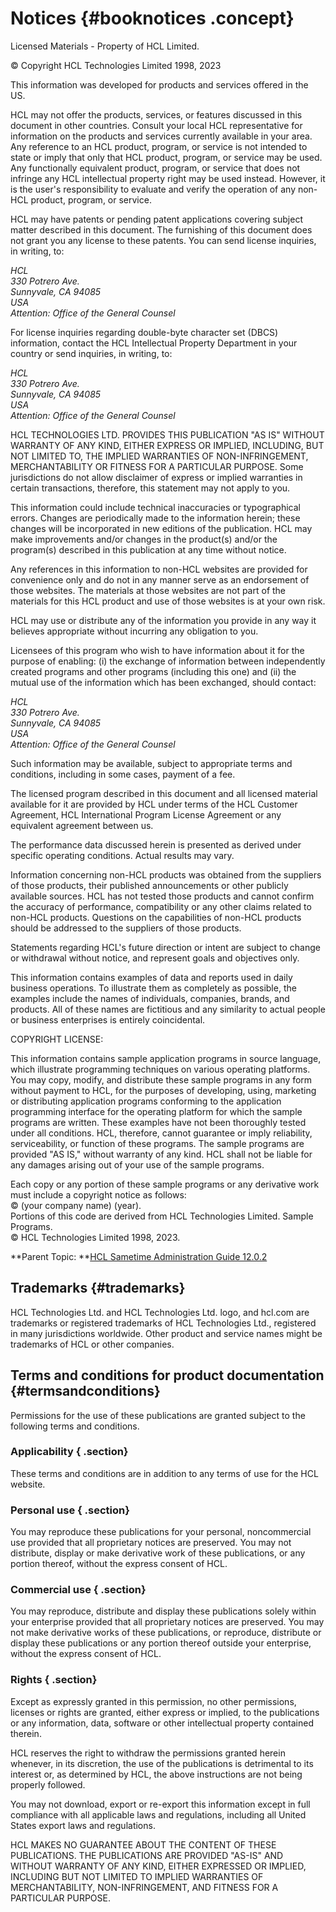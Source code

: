 # Notices {#booknotices .concept}

Licensed Materials - Property of HCL Limited.

© Copyright HCL Technologies Limited 1998, 2023

This information was developed for products and services offered in the US.

HCL may not offer the products, services, or features discussed in this document in other countries. Consult your local HCL representative for information on the products and services currently available in your area. Any reference to an HCL product, program, or service is not intended to state or imply that only that HCL product, program, or service may be used. Any functionally equivalent product, program, or service that does not infringe any HCL intellectual property right may be used instead. However, it is the user's responsibility to evaluate and verify the operation of any non-HCL product, program, or service.

HCL may have patents or pending patent applications covering subject matter described in this document. The furnishing of this document does not grant you any license to these patents. You can send license inquiries, in writing, to:

*HCL  
 330 Potrero Ave.  
 Sunnyvale, CA 94085  
 USA  
 Attention: Office of the General Counsel*

For license inquiries regarding double-byte character set \(DBCS\) information, contact the HCL Intellectual Property Department in your country or send inquiries, in writing, to:

*HCL  
 330 Potrero Ave.  
 Sunnyvale, CA 94085  
 USA  
 Attention: Office of the General Counsel*

HCL TECHNOLOGIES LTD. PROVIDES THIS PUBLICATION "AS IS" WITHOUT WARRANTY OF ANY KIND, EITHER EXPRESS OR IMPLIED, INCLUDING, BUT NOT LIMITED TO, THE IMPLIED WARRANTIES OF NON-INFRINGEMENT, MERCHANTABILITY OR FITNESS FOR A PARTICULAR PURPOSE. Some jurisdictions do not allow disclaimer of express or implied warranties in certain transactions, therefore, this statement may not apply to you.

This information could include technical inaccuracies or typographical errors. Changes are periodically made to the information herein; these changes will be incorporated in new editions of the publication. HCL may make improvements and/or changes in the product\(s\) and/or the program\(s\) described in this publication at any time without notice.

Any references in this information to non-HCL websites are provided for convenience only and do not in any manner serve as an endorsement of those websites. The materials at those websites are not part of the materials for this HCL product and use of those websites is at your own risk.

HCL may use or distribute any of the information you provide in any way it believes appropriate without incurring any obligation to you.

Licensees of this program who wish to have information about it for the purpose of enabling: \(i\) the exchange of information between independently created programs and other programs \(including this one\) and \(ii\) the mutual use of the information which has been exchanged, should contact:

*HCL  
 330 Potrero Ave.  
 Sunnyvale, CA 94085  
 USA  
 Attention: Office of the General Counsel*

Such information may be available, subject to appropriate terms and conditions, including in some cases, payment of a fee.

The licensed program described in this document and all licensed material available for it are provided by HCL under terms of the HCL Customer Agreement, HCL International Program License Agreement or any equivalent agreement between us.

The performance data discussed herein is presented as derived under specific operating conditions. Actual results may vary.

Information concerning non-HCL products was obtained from the suppliers of those products, their published announcements or other publicly available sources. HCL has not tested those products and cannot confirm the accuracy of performance, compatibility or any other claims related to non-HCL products. Questions on the capabilities of non-HCL products should be addressed to the suppliers of those products.

Statements regarding HCL's future direction or intent are subject to change or withdrawal without notice, and represent goals and objectives only.

This information contains examples of data and reports used in daily business operations. To illustrate them as completely as possible, the examples include the names of individuals, companies, brands, and products. All of these names are fictitious and any similarity to actual people or business enterprises is entirely coincidental.

COPYRIGHT LICENSE:

This information contains sample application programs in source language, which illustrate programming techniques on various operating platforms. You may copy, modify, and distribute these sample programs in any form without payment to HCL, for the purposes of developing, using, marketing or distributing application programs conforming to the application programming interface for the operating platform for which the sample programs are written. These examples have not been thoroughly tested under all conditions. HCL, therefore, cannot guarantee or imply reliability, serviceability, or function of these programs. The sample programs are provided "AS IS," without warranty of any kind. HCL shall not be liable for any damages arising out of your use of the sample programs.

Each copy or any portion of these sample programs or any derivative work must include a copyright notice as follows:   
 © \(your company name\) \(year\).   
 Portions of this code are derived from HCL Technologies Limited. Sample Programs.   
 © HCL Technologies Limited 1998, 2023.

**Parent Topic: **[HCL Sametime Administration Guide 12.0.2](administrator_doc.md)

## Trademarks {#trademarks}

HCL Technologies Ltd. and HCL Technologies Ltd. logo, and hcl.com are trademarks or registered trademarks of HCL Technologies Ltd., registered in many jurisdictions worldwide. Other product and service names might be trademarks of HCL or other companies.

## Terms and conditions for product documentation {#termsandconditions}

Permissions for the use of these publications are granted subject to the following terms and conditions.

### Applicability { .section}

These terms and conditions are in addition to any terms of use for the HCL website.

### Personal use { .section}

You may reproduce these publications for your personal, noncommercial use provided that all proprietary notices are preserved. You may not distribute, display or make derivative work of these publications, or any portion thereof, without the express consent of HCL.

### Commercial use { .section}

You may reproduce, distribute and display these publications solely within your enterprise provided that all proprietary notices are preserved. You may not make derivative works of these publications, or reproduce, distribute or display these publications or any portion thereof outside your enterprise, without the express consent of HCL.

### Rights { .section}

Except as expressly granted in this permission, no other permissions, licenses or rights are granted, either express or implied, to the publications or any information, data, software or other intellectual property contained therein.

HCL reserves the right to withdraw the permissions granted herein whenever, in its discretion, the use of the publications is detrimental to its interest or, as determined by HCL, the above instructions are not being properly followed.

You may not download, export or re-export this information except in full compliance with all applicable laws and regulations, including all United States export laws and regulations.

HCL MAKES NO GUARANTEE ABOUT THE CONTENT OF THESE PUBLICATIONS. THE PUBLICATIONS ARE PROVIDED "AS-IS" AND WITHOUT WARRANTY OF ANY KIND, EITHER EXPRESSED OR IMPLIED, INCLUDING BUT NOT LIMITED TO IMPLIED WARRANTIES OF MERCHANTABILITY, NON-INFRINGEMENT, AND FITNESS FOR A PARTICULAR PURPOSE.

